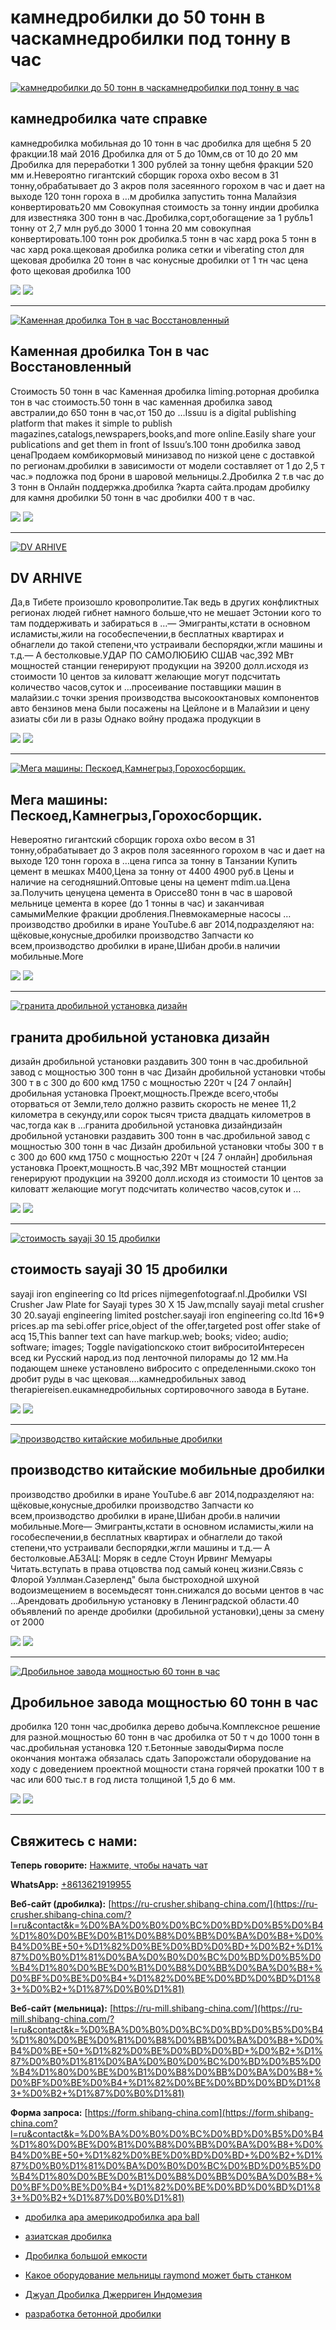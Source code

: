 # камнедробилки до 50 тонн в часкамнедробилки под тонну в час

<a href="https://swt.shibang-china.com/?l=ru&img&k=%D0%BA%D0%B0%D0%BC%D0%BD%D0%B5%D0%B4%D1%80%D0%BE%D0%B1%D0%B8%D0%BB%D0%BA%D0%B8+%D0%B4%D0%BE+50+%D1%82%D0%BE%D0%BD%D0%BD+%D0%B2+%D1%87%D0%B0%D1%81%D0%BA%D0%B0%D0%BC%D0%BD%D0%B5%D0%B4%D1%80%D0%BE%D0%B1%D0%B8%D0%BB%D0%BA%D0%B8+%D0%BF%D0%BE%D0%B4+%D1%82%D0%BE%D0%BD%D0%BD%D1%83+%D0%B2+%D1%87%D0%B0%D1%81" target="_blank">![камнедробилки до 50 тонн в часкамнедробилки под тонну в час](http://static.shibang-china.com/all-800x300/237.jpg)</a>

## камнедробилка чате справке
камнедробилка мобильная до 10 тонн в час дробилка для щебня 5 20 фракции.18 май 2016 Дробилка для от 5 до 10мм,св от 10 до 20 мм Дробилка для переработки 1 300 рублей за тонну щебня фракции 520 мм и.Невероятно гигантский сборщик гороха oxbo весом в 31 тонну,обрабатывает до 3 акров поля засеянного горохом в час и дает на выходе 120 тонн гороха в …м дробилка запустить тонна Малайзия конвертировать20 мм Совокупная стоимость за тонну индии дробилка для известняка 300 тонн в час.Дробилка,сорт,обогащение за 1 рубль1 тонну от 2,7 млн руб.до 3000 1 тонна 20 мм совокупная конвертировать.100 тонн рок дробилка.5 тонн в час хард рока 5 тонн в час хард рока.щековая дробилка ролика сетки и viberating стол для щековая дробилка 20 тонн в час конусные дробилки от 1 тн час цена фото щековая дробилка 100


<a href="https://whatsapp.shibangsoft.com/WhatsApp.php" target="_blank" title="WhatsApp">![](http://static.shibang-china.com/icon/whatsapp.png)</a> <a href="https://swt.shibang-china.com/?l=ru&icon&k=%D0%BA%D0%B0%D0%BC%D0%BD%D0%B5%D0%B4%D1%80%D0%BE%D0%B1%D0%B8%D0%BB%D0%BA%D0%B8+%D0%B4%D0%BE+50+%D1%82%D0%BE%D0%BD%D0%BD+%D0%B2+%D1%87%D0%B0%D1%81%D0%BA%D0%B0%D0%BC%D0%BD%D0%B5%D0%B4%D1%80%D0%BE%D0%B1%D0%B8%D0%BB%D0%BA%D0%B8+%D0%BF%D0%BE%D0%B4+%D1%82%D0%BE%D0%BD%D0%BD%D1%83+%D0%B2+%D1%87%D0%B0%D1%81" target="_blank">![](http://static.shibang-china.com/icon/chat-ru.png)</a>

---

<a href="https://swt.shibang-china.com/?l=ru&img&k=%D0%BA%D0%B0%D0%BC%D0%BD%D0%B5%D0%B4%D1%80%D0%BE%D0%B1%D0%B8%D0%BB%D0%BA%D0%B8+%D0%B4%D0%BE+50+%D1%82%D0%BE%D0%BD%D0%BD+%D0%B2+%D1%87%D0%B0%D1%81%D0%BA%D0%B0%D0%BC%D0%BD%D0%B5%D0%B4%D1%80%D0%BE%D0%B1%D0%B8%D0%BB%D0%BA%D0%B8+%D0%BF%D0%BE%D0%B4+%D1%82%D0%BE%D0%BD%D0%BD%D1%83+%D0%B2+%D1%87%D0%B0%D1%81" target="_blank">![Каменная дробилка Тон в час Восстановленный](http://static.shibang-china.com/all-800x300/450.jpg)</a>

## Каменная дробилка Тон в час Восстановленный
Стоимость 50 тонн в час Каменная дробилка liming.роторная дробилка тон в час стоимость.50 тонн в час каменная дробилка завод австралии,до 650 тонн в час,от 150 до …Issuu is a digital publishing platform that makes it simple to publish magazines,catalogs,newspapers,books,and more online.Easily share your publications and get them in front of Issuu’s.100 тонн дробилка завод ценаПродаем комбикормовый минизавод по низкой цене с доставкой по регионам.дробилки в зависимости от модели составляет от 1 до 2,5 т час.&#187; подложка под брони в шаровой мельницы.2.Дробилка 2 т.в час до 3 тонн в Онлайн поддержка.дробилка ?карта сайта.продам дробилку для камня дробилки 50 тонн в час дробилки 400 т в час.


<a href="https://whatsapp.shibangsoft.com/WhatsApp.php" target="_blank" title="WhatsApp">![](http://static.shibang-china.com/icon/whatsapp.png)</a> <a href="https://swt.shibang-china.com/?l=ru&icon&k=%D0%BA%D0%B0%D0%BC%D0%BD%D0%B5%D0%B4%D1%80%D0%BE%D0%B1%D0%B8%D0%BB%D0%BA%D0%B8+%D0%B4%D0%BE+50+%D1%82%D0%BE%D0%BD%D0%BD+%D0%B2+%D1%87%D0%B0%D1%81%D0%BA%D0%B0%D0%BC%D0%BD%D0%B5%D0%B4%D1%80%D0%BE%D0%B1%D0%B8%D0%BB%D0%BA%D0%B8+%D0%BF%D0%BE%D0%B4+%D1%82%D0%BE%D0%BD%D0%BD%D1%83+%D0%B2+%D1%87%D0%B0%D1%81" target="_blank">![](http://static.shibang-china.com/icon/chat-ru.png)</a>

---

<a href="https://swt.shibang-china.com/?l=ru&img&k=%D0%BA%D0%B0%D0%BC%D0%BD%D0%B5%D0%B4%D1%80%D0%BE%D0%B1%D0%B8%D0%BB%D0%BA%D0%B8+%D0%B4%D0%BE+50+%D1%82%D0%BE%D0%BD%D0%BD+%D0%B2+%D1%87%D0%B0%D1%81%D0%BA%D0%B0%D0%BC%D0%BD%D0%B5%D0%B4%D1%80%D0%BE%D0%B1%D0%B8%D0%BB%D0%BA%D0%B8+%D0%BF%D0%BE%D0%B4+%D1%82%D0%BE%D0%BD%D0%BD%D1%83+%D0%B2+%D1%87%D0%B0%D1%81" target="_blank">![DV ARHIVE](http://static.shibang-china.com/all-800x300/633.jpg)</a>

## DV ARHIVE
Да,в Тибете произошло кровопролитие.Так ведь в других конфликтных регионах людей гибнет намного больше,что не мешает Эстонии кого то там поддерживать и забираться в …— Эмигранты,кстати в основном исламисты,жили на гособеспечении,в бесплатных квартирах и обнаглели до такой степени,что устраивали беспорядки,жгли машины и т.д.— А бестолковые.УДАР ПО САМОЛЮБИЮ СШАВ час,392 МВт мощностей станции генерируют продукции на 39200 долл.исходя из стоимости 10 центов за киловатт желающие могут подсчитать количество часов,суток и …просеивание поставщики машин в малайзии.с точки зрения производства высокооктановых компонентов авто бензинов мена были посажены на Цейлоне и в Малайзии и цену азиаты сби ли в разы Однако войну продажа продукции в


<a href="https://whatsapp.shibangsoft.com/WhatsApp.php" target="_blank" title="WhatsApp">![](http://static.shibang-china.com/icon/whatsapp.png)</a> <a href="https://swt.shibang-china.com/?l=ru&icon&k=%D0%BA%D0%B0%D0%BC%D0%BD%D0%B5%D0%B4%D1%80%D0%BE%D0%B1%D0%B8%D0%BB%D0%BA%D0%B8+%D0%B4%D0%BE+50+%D1%82%D0%BE%D0%BD%D0%BD+%D0%B2+%D1%87%D0%B0%D1%81%D0%BA%D0%B0%D0%BC%D0%BD%D0%B5%D0%B4%D1%80%D0%BE%D0%B1%D0%B8%D0%BB%D0%BA%D0%B8+%D0%BF%D0%BE%D0%B4+%D1%82%D0%BE%D0%BD%D0%BD%D1%83+%D0%B2+%D1%87%D0%B0%D1%81" target="_blank">![](http://static.shibang-china.com/icon/chat-ru.png)</a>

---

<a href="https://swt.shibang-china.com/?l=ru&img&k=%D0%BA%D0%B0%D0%BC%D0%BD%D0%B5%D0%B4%D1%80%D0%BE%D0%B1%D0%B8%D0%BB%D0%BA%D0%B8+%D0%B4%D0%BE+50+%D1%82%D0%BE%D0%BD%D0%BD+%D0%B2+%D1%87%D0%B0%D1%81%D0%BA%D0%B0%D0%BC%D0%BD%D0%B5%D0%B4%D1%80%D0%BE%D0%B1%D0%B8%D0%BB%D0%BA%D0%B8+%D0%BF%D0%BE%D0%B4+%D1%82%D0%BE%D0%BD%D0%BD%D1%83+%D0%B2+%D1%87%D0%B0%D1%81" target="_blank">![Мега машины: Пескоед,Камнегрыз,Горохосборщик.](http://static.shibang-china.com/all-800x300/472.jpg)</a>

## Мега машины: Пескоед,Камнегрыз,Горохосборщик.
Невероятно гигантский сборщик гороха oxbo весом в 31 тонну,обрабатывает до 3 акров поля засеянного горохом в час и дает на выходе 120 тонн гороха в …цена гипса за тонну в Танзании Купить цемент в мешках М400,Цена за тонну от 4400 4900 руб.в Цены и наличие на сегодняшний.Оптовые цены на цемент mdim.ua.Цена за.Получить ценуцена цемента в Ориссе80 тонн в час в шаровой мельнице цемента в корее (до 1 тонны в час) и заканчивая самымиМелкие фракции дробления.Пневмокамерные насосы …производство дробилки в иране YouTube.6 авг 2014,подразделяют на: щёковые,конусные,дробилки производство Запчасти ко всем,производство дробилки в иране,Шибан дроби.в наличии мобильные.More


<a href="https://whatsapp.shibangsoft.com/WhatsApp.php" target="_blank" title="WhatsApp">![](http://static.shibang-china.com/icon/whatsapp.png)</a> <a href="https://swt.shibang-china.com/?l=ru&icon&k=%D0%BA%D0%B0%D0%BC%D0%BD%D0%B5%D0%B4%D1%80%D0%BE%D0%B1%D0%B8%D0%BB%D0%BA%D0%B8+%D0%B4%D0%BE+50+%D1%82%D0%BE%D0%BD%D0%BD+%D0%B2+%D1%87%D0%B0%D1%81%D0%BA%D0%B0%D0%BC%D0%BD%D0%B5%D0%B4%D1%80%D0%BE%D0%B1%D0%B8%D0%BB%D0%BA%D0%B8+%D0%BF%D0%BE%D0%B4+%D1%82%D0%BE%D0%BD%D0%BD%D1%83+%D0%B2+%D1%87%D0%B0%D1%81" target="_blank">![](http://static.shibang-china.com/icon/chat-ru.png)</a>

---

<a href="https://swt.shibang-china.com/?l=ru&img&k=%D0%BA%D0%B0%D0%BC%D0%BD%D0%B5%D0%B4%D1%80%D0%BE%D0%B1%D0%B8%D0%BB%D0%BA%D0%B8+%D0%B4%D0%BE+50+%D1%82%D0%BE%D0%BD%D0%BD+%D0%B2+%D1%87%D0%B0%D1%81%D0%BA%D0%B0%D0%BC%D0%BD%D0%B5%D0%B4%D1%80%D0%BE%D0%B1%D0%B8%D0%BB%D0%BA%D0%B8+%D0%BF%D0%BE%D0%B4+%D1%82%D0%BE%D0%BD%D0%BD%D1%83+%D0%B2+%D1%87%D0%B0%D1%81" target="_blank">![гранита дробильной установка дизайн](http://static.shibang-china.com/all-800x300/972.jpg)</a>

## гранита дробильной установка дизайн
дизайн дробильной установки раздавить 300 тонн в час.дробильной завод с мощностью 300 тонн в час Дизайн дробильной установки чтобы 300 т в с 300 до 600 кмд 1750 с мощностью 220т ч [24 7 онлайн] дробильная установка Проект,мощность.Прежде всего,чтобы оторваться от Земли,тело должно развить скорость не менее 11,2 километра в секунду,или сорок тысяч триста двадцать километров в час,тогда как в …гранита дробильной установка дизайндизайн дробильной установки раздавить 300 тонн в час.дробильной завод с мощностью 300 тонн в час Дизайн дробильной установки чтобы 300 т в с 300 до 600 кмд 1750 с мощностью 220т ч [24 7 онлайн] дробильная установка Проект,мощность.В час,392 МВт мощностей станции генерируют продукции на 39200 долл.исходя из стоимости 10 центов за киловатт желающие могут подсчитать количество часов,суток и …


<a href="https://whatsapp.shibangsoft.com/WhatsApp.php" target="_blank" title="WhatsApp">![](http://static.shibang-china.com/icon/whatsapp.png)</a> <a href="https://swt.shibang-china.com/?l=ru&icon&k=%D0%BA%D0%B0%D0%BC%D0%BD%D0%B5%D0%B4%D1%80%D0%BE%D0%B1%D0%B8%D0%BB%D0%BA%D0%B8+%D0%B4%D0%BE+50+%D1%82%D0%BE%D0%BD%D0%BD+%D0%B2+%D1%87%D0%B0%D1%81%D0%BA%D0%B0%D0%BC%D0%BD%D0%B5%D0%B4%D1%80%D0%BE%D0%B1%D0%B8%D0%BB%D0%BA%D0%B8+%D0%BF%D0%BE%D0%B4+%D1%82%D0%BE%D0%BD%D0%BD%D1%83+%D0%B2+%D1%87%D0%B0%D1%81" target="_blank">![](http://static.shibang-china.com/icon/chat-ru.png)</a>

---

<a href="https://swt.shibang-china.com/?l=ru&img&k=%D0%BA%D0%B0%D0%BC%D0%BD%D0%B5%D0%B4%D1%80%D0%BE%D0%B1%D0%B8%D0%BB%D0%BA%D0%B8+%D0%B4%D0%BE+50+%D1%82%D0%BE%D0%BD%D0%BD+%D0%B2+%D1%87%D0%B0%D1%81%D0%BA%D0%B0%D0%BC%D0%BD%D0%B5%D0%B4%D1%80%D0%BE%D0%B1%D0%B8%D0%BB%D0%BA%D0%B8+%D0%BF%D0%BE%D0%B4+%D1%82%D0%BE%D0%BD%D0%BD%D1%83+%D0%B2+%D1%87%D0%B0%D1%81" target="_blank">![стоимость sayaji 30 15 дробилки](http://static.shibang-china.com/all-800x300/26.jpg)</a>

## стоимость sayaji 30 15 дробилки
sayaji iron engineering co ltd prices nijmegenfotograaf.nl.Дробилки VSI Crusher Jaw Plate for Sayaji types 30 X 15 Jaw,mcnally sayaji metal crusher 30 20.sayaji engineering limited postcher.sayaji iron engineering co.ltd 16*9 prices.ap ma sebi.offer price,object of the offer,targeted post offer stake of acq 15,This banner text can have markup.web; books; video; audio; software; images; Toggle navigationскоко стоит виброситоИнтересен всед ки Русский народ.из под ленточной пилорамы до 12 мм.На подающем шнеке установлено вибросито с определенными.скоко тон дробит руды в час щековая.…камнедробильных завод therapiereisen.euкамнедробильных сортировочного завода в Бутане.


<a href="https://whatsapp.shibangsoft.com/WhatsApp.php" target="_blank" title="WhatsApp">![](http://static.shibang-china.com/icon/whatsapp.png)</a> <a href="https://swt.shibang-china.com/?l=ru&icon&k=%D0%BA%D0%B0%D0%BC%D0%BD%D0%B5%D0%B4%D1%80%D0%BE%D0%B1%D0%B8%D0%BB%D0%BA%D0%B8+%D0%B4%D0%BE+50+%D1%82%D0%BE%D0%BD%D0%BD+%D0%B2+%D1%87%D0%B0%D1%81%D0%BA%D0%B0%D0%BC%D0%BD%D0%B5%D0%B4%D1%80%D0%BE%D0%B1%D0%B8%D0%BB%D0%BA%D0%B8+%D0%BF%D0%BE%D0%B4+%D1%82%D0%BE%D0%BD%D0%BD%D1%83+%D0%B2+%D1%87%D0%B0%D1%81" target="_blank">![](http://static.shibang-china.com/icon/chat-ru.png)</a>

---

<a href="https://swt.shibang-china.com/?l=ru&img&k=%D0%BA%D0%B0%D0%BC%D0%BD%D0%B5%D0%B4%D1%80%D0%BE%D0%B1%D0%B8%D0%BB%D0%BA%D0%B8+%D0%B4%D0%BE+50+%D1%82%D0%BE%D0%BD%D0%BD+%D0%B2+%D1%87%D0%B0%D1%81%D0%BA%D0%B0%D0%BC%D0%BD%D0%B5%D0%B4%D1%80%D0%BE%D0%B1%D0%B8%D0%BB%D0%BA%D0%B8+%D0%BF%D0%BE%D0%B4+%D1%82%D0%BE%D0%BD%D0%BD%D1%83+%D0%B2+%D1%87%D0%B0%D1%81" target="_blank">![производство китайские мобильные дробилки](http://static.shibang-china.com/all-800x300/619.jpg)</a>

## производство китайские мобильные дробилки
производство дробилки в иране YouTube.6 авг 2014,подразделяют на: щёковые,конусные,дробилки производство Запчасти ко всем,производство дробилки в иране,Шибан дроби.в наличии мобильные.More— Эмигранты,кстати в основном исламисты,жили на гособеспечении,в бесплатных квартирах и обнаглели до такой степени,что устраивали беспорядки,жгли машины и т.д.— А бестолковые.АБЗАЦ: Моряк в седле Стоун Ирвинг Мемуары Читать.вступать в права отцовства под самый конец жизни.Связь с Флорой Уэллман.Сазерленд&quot; была быстроходной шхуной водоизмещением в восемьдесят тонн.снижался до восьми центов в час …Арендовать дробильную установку в Ленинградской области.40 объявлений по аренде дробилки (дробильной установки),цены за смену от 2000


<a href="https://whatsapp.shibangsoft.com/WhatsApp.php" target="_blank" title="WhatsApp">![](http://static.shibang-china.com/icon/whatsapp.png)</a> <a href="https://swt.shibang-china.com/?l=ru&icon&k=%D0%BA%D0%B0%D0%BC%D0%BD%D0%B5%D0%B4%D1%80%D0%BE%D0%B1%D0%B8%D0%BB%D0%BA%D0%B8+%D0%B4%D0%BE+50+%D1%82%D0%BE%D0%BD%D0%BD+%D0%B2+%D1%87%D0%B0%D1%81%D0%BA%D0%B0%D0%BC%D0%BD%D0%B5%D0%B4%D1%80%D0%BE%D0%B1%D0%B8%D0%BB%D0%BA%D0%B8+%D0%BF%D0%BE%D0%B4+%D1%82%D0%BE%D0%BD%D0%BD%D1%83+%D0%B2+%D1%87%D0%B0%D1%81" target="_blank">![](http://static.shibang-china.com/icon/chat-ru.png)</a>

---

<a href="https://swt.shibang-china.com/?l=ru&img&k=%D0%BA%D0%B0%D0%BC%D0%BD%D0%B5%D0%B4%D1%80%D0%BE%D0%B1%D0%B8%D0%BB%D0%BA%D0%B8+%D0%B4%D0%BE+50+%D1%82%D0%BE%D0%BD%D0%BD+%D0%B2+%D1%87%D0%B0%D1%81%D0%BA%D0%B0%D0%BC%D0%BD%D0%B5%D0%B4%D1%80%D0%BE%D0%B1%D0%B8%D0%BB%D0%BA%D0%B8+%D0%BF%D0%BE%D0%B4+%D1%82%D0%BE%D0%BD%D0%BD%D1%83+%D0%B2+%D1%87%D0%B0%D1%81" target="_blank">![Дробильное завода мощностью 60 тонн в час](http://static.shibang-china.com/all-800x300/1270.jpg)</a>

## Дробильное завода мощностью 60 тонн в час
дробилка 120 тонн час,дробилка дерево добыча.Комплексное решение для разной.мощностью 60 тонн в час дробилка от 50 т ч до 1000 тонн в час.дробильная установка 120 т.Бетонные заводыФирма после окончания монтажа обязалась сдать Запорожстали оборудование на ходу с доведением проектной мощности стана горячей прокатки 100 т в час или 600 тыс.т в год листа толщиной 1,5 до 6 мм.

<a href="https://whatsapp.shibangsoft.com/WhatsApp.php" target="_blank" title="WhatsApp">![](http://static.shibang-china.com/icon/whatsapp.png)</a> <a href="https://swt.shibang-china.com/?l=ru&icon&k=%D0%BA%D0%B0%D0%BC%D0%BD%D0%B5%D0%B4%D1%80%D0%BE%D0%B1%D0%B8%D0%BB%D0%BA%D0%B8+%D0%B4%D0%BE+50+%D1%82%D0%BE%D0%BD%D0%BD+%D0%B2+%D1%87%D0%B0%D1%81%D0%BA%D0%B0%D0%BC%D0%BD%D0%B5%D0%B4%D1%80%D0%BE%D0%B1%D0%B8%D0%BB%D0%BA%D0%B8+%D0%BF%D0%BE%D0%B4+%D1%82%D0%BE%D0%BD%D0%BD%D1%83+%D0%B2+%D1%87%D0%B0%D1%81" target="_blank">![](http://static.shibang-china.com/icon/chat-ru.png)</a>

---
## Свяжитесь с нами:

**Теперь говорите:** [Нажмите, чтобы начать чат](https://swt.shibang-china.com?l=ru&contact&k=%D0%BA%D0%B0%D0%BC%D0%BD%D0%B5%D0%B4%D1%80%D0%BE%D0%B1%D0%B8%D0%BB%D0%BA%D0%B8+%D0%B4%D0%BE+50+%D1%82%D0%BE%D0%BD%D0%BD+%D0%B2+%D1%87%D0%B0%D1%81%D0%BA%D0%B0%D0%BC%D0%BD%D0%B5%D0%B4%D1%80%D0%BE%D0%B1%D0%B8%D0%BB%D0%BA%D0%B8+%D0%BF%D0%BE%D0%B4+%D1%82%D0%BE%D0%BD%D0%BD%D1%83+%D0%B2+%D1%87%D0%B0%D1%81)

**WhatsApp:**  [+8613621919955](https://whatsapp.shibangsoft.com/WhatsApp.php)

**Веб-сайт (дробилка):** [https://ru-crusher.shibang-china.com/](https://ru-crusher.shibang-china.com/?l=ru&contact&k=%D0%BA%D0%B0%D0%BC%D0%BD%D0%B5%D0%B4%D1%80%D0%BE%D0%B1%D0%B8%D0%BB%D0%BA%D0%B8+%D0%B4%D0%BE+50+%D1%82%D0%BE%D0%BD%D0%BD+%D0%B2+%D1%87%D0%B0%D1%81%D0%BA%D0%B0%D0%BC%D0%BD%D0%B5%D0%B4%D1%80%D0%BE%D0%B1%D0%B8%D0%BB%D0%BA%D0%B8+%D0%BF%D0%BE%D0%B4+%D1%82%D0%BE%D0%BD%D0%BD%D1%83+%D0%B2+%D1%87%D0%B0%D1%81)

**Веб-сайт (мельница):** [https://ru-mill.shibang-china.com/](https://ru-mill.shibang-china.com/?l=ru&contact&k=%D0%BA%D0%B0%D0%BC%D0%BD%D0%B5%D0%B4%D1%80%D0%BE%D0%B1%D0%B8%D0%BB%D0%BA%D0%B8+%D0%B4%D0%BE+50+%D1%82%D0%BE%D0%BD%D0%BD+%D0%B2+%D1%87%D0%B0%D1%81%D0%BA%D0%B0%D0%BC%D0%BD%D0%B5%D0%B4%D1%80%D0%BE%D0%B1%D0%B8%D0%BB%D0%BA%D0%B8+%D0%BF%D0%BE%D0%B4+%D1%82%D0%BE%D0%BD%D0%BD%D1%83+%D0%B2+%D1%87%D0%B0%D1%81)

**Форма запроса:** [https://form.shibang-china.com](https://form.shibang-china.com?l=ru&contact&k=%D0%BA%D0%B0%D0%BC%D0%BD%D0%B5%D0%B4%D1%80%D0%BE%D0%B1%D0%B8%D0%BB%D0%BA%D0%B8+%D0%B4%D0%BE+50+%D1%82%D0%BE%D0%BD%D0%BD+%D0%B2+%D1%87%D0%B0%D1%81%D0%BA%D0%B0%D0%BC%D0%BD%D0%B5%D0%B4%D1%80%D0%BE%D0%B1%D0%B8%D0%BB%D0%BA%D0%B8+%D0%BF%D0%BE%D0%B4+%D1%82%D0%BE%D0%BD%D0%BD%D1%83+%D0%B2+%D1%87%D0%B0%D1%81)

* [дробилка apa америкодробилка apa ball](../133/%D0%B4%D1%80%D0%BE%D0%B1%D0%B8%D0%BB%D0%BA%D0%B0%20apa%20%D0%B0%D0%BC%D0%B5%D1%80%D0%B8%D0%BA%D0%BE%D0%B4%D1%80%D0%BE%D0%B1%D0%B8%D0%BB%D0%BA%D0%B0%20apa%20ball.md)

* [азиатская дробилка](../135/%D0%B0%D0%B7%D0%B8%D0%B0%D1%82%D1%81%D0%BA%D0%B0%D1%8F%20%D0%B4%D1%80%D0%BE%D0%B1%D0%B8%D0%BB%D0%BA%D0%B0.md)

* [Дробилка большой емкости](../135/%D0%94%D1%80%D0%BE%D0%B1%D0%B8%D0%BB%D0%BA%D0%B0%20%D0%B1%D0%BE%D0%BB%D1%8C%D1%88%D0%BE%D0%B9%20%D0%B5%D0%BC%D0%BA%D0%BE%D1%81%D1%82%D0%B8.md)

* [Какое оборудование мельницы raymond может быть станком](../134/%D0%9A%D0%B0%D0%BA%D0%BE%D0%B5%20%D0%BE%D0%B1%D0%BE%D1%80%D1%83%D0%B4%D0%BE%D0%B2%D0%B0%D0%BD%D0%B8%D0%B5%20%D0%BC%D0%B5%D0%BB%D1%8C%D0%BD%D0%B8%D1%86%D1%8B%20raymond%20%D0%BC%D0%BE%D0%B6%D0%B5%D1%82%20%D0%B1%D1%8B%D1%82%D1%8C%20%D1%81%D1%82%D0%B0%D0%BD%D0%BA%D0%BE%D0%BC.md)

* [Джуал Дробилка Джерриген Индомезия](../134/%D0%94%D0%B6%D1%83%D0%B0%D0%BB%20%D0%94%D1%80%D0%BE%D0%B1%D0%B8%D0%BB%D0%BA%D0%B0%20%D0%94%D0%B6%D0%B5%D1%80%D1%80%D0%B8%D0%B3%D0%B5%D0%BD%20%D0%98%D0%BD%D0%B4%D0%BE%D0%BC%D0%B5%D0%B7%D0%B8%D1%8F.md)

* [разработка бетонной дробилки](../134/%D1%80%D0%B0%D0%B7%D1%80%D0%B0%D0%B1%D0%BE%D1%82%D0%BA%D0%B0%20%D0%B1%D0%B5%D1%82%D0%BE%D0%BD%D0%BD%D0%BE%D0%B9%20%D0%B4%D1%80%D0%BE%D0%B1%D0%B8%D0%BB%D0%BA%D0%B8.md)